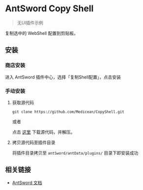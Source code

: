 # AntSword Copy Shell

> 无UI插件示例

复制选中的 WebShell 配置到剪贴板。

## 安装

### 商店安装

进入 AntSword 插件中心，选择「复制Shell配置」，点击安装

### 手动安装

1. 获取源代码

    ```
    git clone https://github.com/Medicean/CopyShell.git
    ```
    
    或者
    
    点击 [这里](https://github.com/Medicean/CopyShell/archive/master.zip) 下载源代码，并解压。

2. 拷贝源代码至插件目录

    将插件目录拷贝至 `antSword/antData/plugins/` 目录下即安装成功

## 相关链接

* [AntSword 文档](https://medicean.gitbooks.io/antsword/content/)
